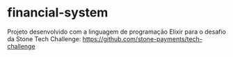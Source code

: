 # financial-system
Projeto desenvolvido com a linguagem de programação Elixir para o desafio da Stone Tech Challenge: https://github.com/stone-payments/tech-challenge 
